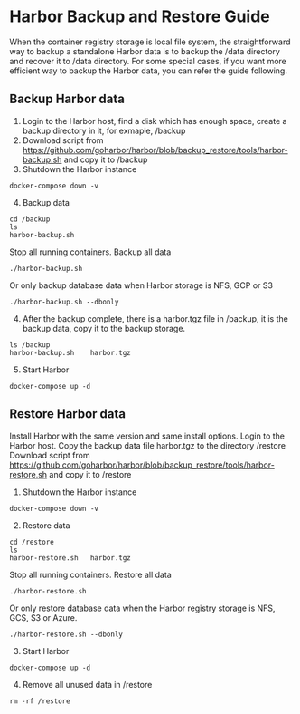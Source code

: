 # Harbor Backup and Restore Guide

When the container registry storage is local file system, the straightforward way to backup a standalone Harbor data is to backup the /data directory and recover it to /data directory.
For some special cases, if you want more efficient way to backup the Harbor data, you can refer the guide following. 

## Backup Harbor data

1. Login to the Harbor host, find a disk which has enough space, create a backup directory in it, for exmaple, /backup
2. Download script from https://github.com/goharbor/harbor/blob/backup_restore/tools/harbor-backup.sh and copy it to /backup
3. Shutdown the Harbor instance  
```
docker-compose down -v
```
4. Backup data
```
cd /backup
ls
harbor-backup.sh
```

Stop all running containers. Backup all data

```
./harbor-backup.sh 
```
Or only backup database data when Harbor storage is NFS, GCP or S3
```
./harbor-backup.sh --dbonly
```
4. After the backup complete, there is a harbor.tgz file in /backup, it is the backup data, copy it to the backup storage.
```
ls /backup
harbor-backup.sh    harbor.tgz
```
5. Start Harbor 
```
docker-compose up -d
```
## Restore Harbor data
Install Harbor with the same version and same install options. Login to the Harbor host.
Copy the backup data file harbor.tgz to the directory /restore
Download script from https://github.com/goharbor/harbor/blob/backup_restore/tools/harbor-restore.sh and copy it to /restore

1. Shutdown the Harbor instance
```
docker-compose down -v
```
2. Restore data
```
cd /restore
ls
harbor-restore.sh   harbor.tgz
```
Stop all running containers. Restore all data
```
./harbor-restore.sh 
```
Or only restore database data when the Harbor registry storage is NFS, GCS, S3 or Azure.
```
./harbor-restore.sh --dbonly
```
3. Start Harbor
```
docker-compose up -d
```
4. Remove all unused data in /restore
```
rm -rf /restore
```